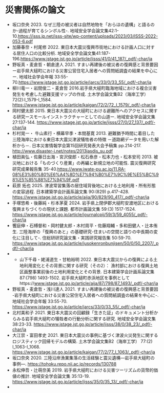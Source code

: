 # 災害関係の論文

- 坂口奈央 2023. なぜ三陸の被災者は自然地物を「おらほの遺構」と語るのか-過程が育てるシンボル性-. 地域安全学会論文集42:1-10.https://isss.jp.net/isss-site/wp-content/uploads/2023/03/ISSS-2022-053-6.pdf
- 加藤春奈・村尾修 2022. 東日本大震災復興市街地における計画人口に対する居住人口の比較分析. 地域安全学会論文集41:187-196.https://www.jstage.jst.go.jp/article/jisss/41/0/41_187/_pdf/-char/ja
- 野坂真・麦倉哲・朝倉達人 2021. すまい再建後の被災者の復興感と背景要因ー岩手県大槌町における災害公営住宅入居者への質問紙調査の結果を中心にー. 地域社会学会年報 33:55-70.https://www.jstage.jst.go.jp/article/jarcs/33/0/33_55/_pdf/-char/ja
- 柳川竜一・岩間俊二・麦倉哲 2016.岩手県大槌町臨海地域における複合災害発生を考慮した避難支援マップの作成. 土木学会論文集B2（海岸工学）  72(2):I_1579-I_1584. https://www.jstage.jst.go.jp/article/kaigan/72/2/72_I_1579/_pdf/-char/ja
- 岡村健太郎 2015. 東日本大震災の大槌町における避難所へのアクセスに関する研究ースモールインストラクチャーとしての山道ー. 地域安全学会論文集 27:137-144. https://www.jstage.jst.go.jp/article/jisss/27/0/27_137/_pdf/-char/ja
- 杉村晃一・ 牛山素行・横幕早季・本間基寛 2013. 避難猶予時間に着目した三陸海岸における東日本大震災津波犠牲者の特徴 －道路網データを用いた解析から－. 日本災害情報学会第15回研究発表大会予稿集 pp.214-217. http://www.disaster-i.net/notes/2013jasdis_su.pdf
- 植田眞弘・佐藤日出海・宮沢俊郎・松石泰彦・松本力也・松本安司 2013. 被災地における「ものづくり産業」の再編と新規立地の可能性. 震災復興研究研究成果報告集 35-40.https://www.iwate-pu.ac.jp/11.RA-08%E3%80%80%E6%A4%8D%E7%94%B0%E7%9C%9E%E5%BC%98%E5%85%88%E7%94%9F.pdf
- 萩原 拓也 2025. 津波常習集落の居住域背後地における土地利用・所有形態の変容過程. 日本建築学会計画系論文集 90:(829) p.417-428. https://www.jstage.jst.go.jp/article/aija/90/829/90_417/_pdf/-char/ja
- 手塚悠希・後藤純・杉本茅夏 2024. 岩手県上閉伊郡大槌町安渡地区における復興まちづくりの現状と課題. 都市計画論文集 59:(3) 1517-1524. https://www.jstage.jst.go.jp/article/journalcpij/59/3/59_4055/_pdf/-char/ja
- 饗庭伸・石榑督和・岡村健太郎・木村周平・佐藤翔輔・多和田健人・辻本侑生. 三陸海岸の「復興のあと」の基礎研究-住まいの空間と語りの中長期の変化に注目して-. 住総研研究論文集・実践研究報告集 50:59-70. https://www.jstage.jst.go.jp/article/jusokenronbunjisen/50/0/50_2207/_pdf/-char/ja
- - 山下千尋・姥浦道生・甘粕裕明 2022. 東日本大震災からの復興による土地利用変化とその背景に関する研究（その2）： 漁村部における復興土地区画整事業前後の土地利用変化とその背景. 日本建築学会計画系論文集 87:(798) 1493-1502.
岩手県大槌町赤浜地区を事例としてhttps://www.jstage.jst.go.jp/article/aija/87/798/87_1493/_pdf/-char/ja
- 野坂真・麦倉哲・浅川達人 2021. すまい再建後の被災者の復興感と背景要因 -岩手県大槌󠄀町における災害公営住宅入居者への質問紙調査の結果を中心に-. 地域社会学会年報 33:55-70. https://www.jstage.jst.go.jp/article/jarcs/33/0/33_55/_pdf/-char/ja
- 北村美和子 2021. 東日本大震災の回顧録「生きた証」のドキュメント分析からみる岩手県大槌町の犠牲者の行動分析に関する研究. 地域安全学会論文集 38:23-33. https://www.jstage.jst.go.jp/article/jisss/38/0/38_23/_pdf/-char/ja
- 大江崇・富田孝史 2021. 東日本大震災の事例に基づく津波火災発生に関するロジスティック回帰モデルの構築. 土木学会論文集B2（海岸工学） 77:(2) I_1063-I_1068. https://www.jstage.jst.go.jp/article/kaigan/77/2/77_I_1063/_pdf/-char/ja
- 坂口奈央 2020. 三陸沿岸漁業集落の生活経験と震災遺構―岩手県大槌町の事例―. https://tohoku.repo.nii.ac.jp/records/130788
- 永松伸吾・辻萌奈美 2019. 岩手県大槌町における災害ツーリズムの貨幣的価値の推計. 地域安全学会論文集 35:13-19. https://www.jstage.jst.go.jp/article/jisss/35/0/35_13/_pdf/-char/ja
- 

